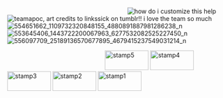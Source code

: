 ‎ ‎ ‎ ‎ ‎ ‎

‎ ‎ ‎ ‎

    
‎ ‎ ‎ ‎ ‎ ‎ ‎ ‎ ‎ ‎ ‎ ‎ ‎ ‎ ‎ ‎ ‎ ‎ ‎ ‎ ‎ ‎ ‎ ‎ ‎ ‎ ‎ ‎ ‎ ‎ ‎ ‎ ‎ ‎ ‎ ‎ ‎ ‎ ‎ ‎ ‎ ‎ ‎ ‎ ‎ ‎ ‎ ‎ ‎ ‎ ‎ ‎ ‎ ‎ ‎ ‎ ‎ ‎ ‎ ‎ ‎ ‎ ‎ ‎ ‎ ‎ ‎ ‎ ‎ ‎ ‎ ‎ ‎ ‎ ‎ ‎ ‎ ‎ ‎ ‎ ‎ ‎ ‎ ‎ ‎ ‎ ‎ ‎ ‎ ‎ ‎ ‎ ‎ ‎ ‎ ‎ ‎ ‎‎ ‎ ‎ ‎ ‎ ‎   ‎![how do i customize this help](https://komarev.com/ghpvc/?username=rapierduo&label=team+apocalypse&color=850310)
![teamapoc, art credits to linkssick on tumblr!! i love the team so much](https://github.com/user-attachments/assets/4726252d-b78c-433d-8a56-95fea9f80228)
‎ ‎ ‎ ‎ ‎ ‎ ‎ ‎ ‎ ‎ ‎ ‎ ‎ ‎ ‎ ‎ ‎ ‎ ‎ ‎ ‎ ‎ ‎ ‎ ‎ ‎ ‎ ‎ ‎ ‎ ‎ ‎ ‎ ‎ ‎ ‎ ‎ ‎ ‎ ‎ ‎ ‎ ‎ ‎ ‎ ‎ ‎ ‎ ‎ ‎ ‎ ‎   ‎ ‎     ‎ ‎ ‎ ‎ ‎ ‎ ‎‎‎ ‎ ‎  ![554651662_1109732320848155_4880891887981286238_n](https://github.com/user-attachments/assets/48d17c28-9c76-4fb6-bfb2-e47268048ca3)
![553645406_1443722200067963_6277532082525227450_n](https://github.com/user-attachments/assets/b8d780ef-3d3b-4496-a251-04a06daec0b4)
 ![556097709_25189136570677895_4679415237549031214_n](https://github.com/user-attachments/assets/69b11727-baef-442c-a341-aa02f1098fdf)

‎ ‎ ‎ ‎ ‎ ‎ ‎ ‎ ‎ ‎ ‎ ‎ ‎ ‎ ‎ ‎ ‎ ‎ ‎ ‎ ‎ ‎ ‎ ‎ ‎ ‎ ‎ ‎ ‎ ‎ ‎ ‎ ‎ ‎ ‎ ‎ ‎ ‎ ‎ ‎ ‎ ‎ ‎ ‎ ‎ ‎ ‎ ‎ ‎ ‎ ‎ ‎ ‎ ‎ ‎ ‎ ‎‎ ‎<img width="100" height="45" alt="stamp5" src="https://github.com/user-attachments/assets/936457ea-7d90-46f2-bbf5-7e70688cf1e8" />
<img width="100" height="45" alt="stamp4" src="https://github.com/user-attachments/assets/33abaf2e-e0c8-40a1-a498-ad74ca1c68ee" />
<img width="100" height="45" alt="stamp3" src="https://github.com/user-attachments/assets/c639b168-d783-4365-94bf-3c31e75e0580" />
<img width="100" height="45" alt="stamp2" src="https://github.com/user-attachments/assets/77034076-c1f0-4f93-9365-b5dda8088e06" />
<img width="100" height="45" alt="stamp1" src="https://github.com/user-attachments/assets/46bbf6a9-dc12-45af-bb9c-d2018b54451c" />




‎ ‎ ‎ ‎ ‎ ‎

‎ ‎ ‎ ‎

